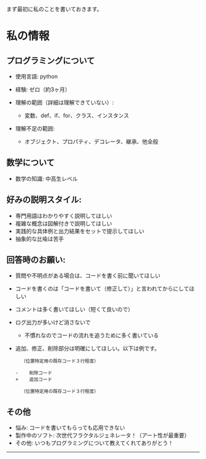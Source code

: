 まず最初に私のことを書いておきます。

# 私の情報

## プログラミングについて

- 使用言語: python

- 経験: ゼロ（約3ヶ月）

- 理解の範囲（詳細は理解できていない）:
	- 変数、def、if、for、クラス、インスタンス

- 理解不足の範囲:
	- オブジェクト、プロパティ、デコレータ、継承、他全般

## 数学について

- 数学の知識: 中高生レベル

## 好みの説明スタイル:

- 専門用語はわかりやすく説明してほしい
- 複雑な概念は図解付きで説明してほしい
- 実践的な具体例と出力結果をセットで提示してほしい
- 抽象的な比喩は苦手

## 回答時のお願い:

- 質問や不明点がある場合は、コードを書く前に聞いてほしい
- コードを書くのは「コードを書いて（修正して）」と言われてからにしてほしい
- コメントは多く書いてほしい（短くて良いので）
- ログ出力が多いけど消さないで
	- 不慣れなのでコードの流れを追うために多く書いている
- 追加、修正、削除部分は明確にしてほしい。以下は例です。

		（位置特定用の既存コード３行程度）

      -    削除コード
      +    追加コード

		（位置特定用の既存コード３行程度）

## その他

- 悩み: コードを書いてもらっても応用できない
- 製作中のソフト: 次世代フラクタルジェネレータ！（アート性が最重要）
- その他: いつもプログラミングについて教えてくれてありがとう！
---
